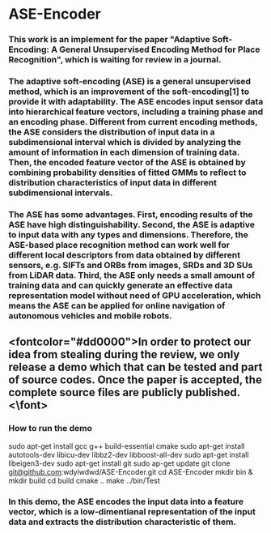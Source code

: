 # ASE-Encoder

### This work is an implement for the paper "Adaptive Soft-Encoding: A General Unsupervised Encoding Method for Place Recognition", which is waiting for review in a journal.

### The adaptive soft-encoding (ASE) is a general unsupervised method, which is an improvement of the soft-encoding[1] to provide it with adaptability. The ASE encodes input sensor data into hierarchical feature vectors, including a training phase and an encoding phase. Different from current encoding methods, the ASE considers the distribution of input data in a subdimensional interval which is divided by analyzing the amount of information in each dimension of training data. Then, the encoded feature vector of the ASE is obtained by combining probability densities of fitted GMMs to reflect to distribution characteristics of input data in different subdimensional intervals.

### The ASE has some advantages. First, encoding results of the ASE have high distinguishability. Second, the ASE is adaptive to input data with any types and dimensions. Therefore, the ASE-based place recognition method can work well for different local descriptors from data obtained by different sensors, e.g. SIFTs and ORBs from images, SRDs and 3D SUs from LiDAR data. Third, the ASE only needs a small amount of training data and can quickly generate an effective data representation model without need of GPU acceleration, which means the ASE can be applied for online navigation of autonomous vehicles and mobile robots.

## <fontcolor="#dd0000">In order to protect our idea from stealing during the review, we only release a demo which that can be tested and part of source codes. Once the paper is accepted, the complete source files are publicly published.<\font>

### How to run the demo

sudo apt-get install gcc g++ build-essential cmake 
sudo apt-get install autotools-dev libicu-dev libbz2-dev libboost-all-dev
sudo apt-get install libeigen3-dev
sudo apt-get install git
sudo ap-get update
git clone git@github.com:wdyiwdwd/ASE-Encoder.git
cd ASE-Encoder
mkdir bin & mkdir build
cd build
cmake ..
make
../bin/Test

### In this demo, the ASE encodes the input data into a feature vector, which is a low-dimentianal representation of the input data and extracts the distribution characteristic of them.


